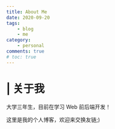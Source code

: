 ```yaml
---
title: About Me
date: 2020-09-20
tags:
    - blog
    - me
category:
    - personal
comments: true
# toc: true
---
```

#  | 关于我
大学三年生，目前在学习 Web 前后端开发！

这里是我的个人博客，欢迎来交换友链;)